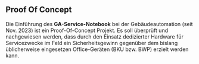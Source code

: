 
## Proof Of Concept

Die Einführung des **GA-Service-Notebook** bei der Gebäudeautomation 
(seit Nov. 2023) ist ein Proof-Of-Concept Projekt. Es soll überprüft
und nachgewiesen werden, dass durch den Einsatz dedizierter Hardware
für Servicezwecke im Feld ein Sicherheitsgewinn gegenüber dem bislang
üblicherweise eingesetzen Office-Geräten (BKU bzw. BWP) erzielt werden
kann.

